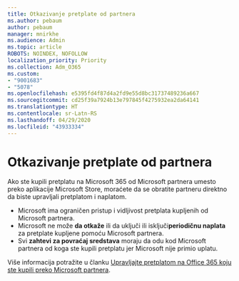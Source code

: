```yaml
---
title: Otkazivanje pretplate od partnera
ms.author: pebaum
author: pebaum
manager: mnirkhe
ms.audience: Admin
ms.topic: article
ROBOTS: NOINDEX, NOFOLLOW
localization_priority: Priority
ms.collection: Adm_O365
ms.custom:
- "9001683"
- "5078"
ms.openlocfilehash: e5395fd4f87d4a2fd9e55d8bc31737489236a667
ms.sourcegitcommit: cd25f39a7924b13e797845f4275932ea2da64141
ms.translationtype: HT
ms.contentlocale: sr-Latn-RS
ms.lasthandoff: 04/29/2020
ms.locfileid: "43933334"
---
```

# <a name="cancel-subscription-from-partner"></a>Otkazivanje pretplate od partnera

Ako ste kupili pretplatu na Microsoft 365 od Microsoft partnera umesto preko aplikacije Microsoft Store, moraćete da se obratite partneru direktno da biste upravljali pretplatom i naplatom.

- Microsoft ima ograničen pristup i vidljivost pretplata kupljenih od Microsoft partnera. 
- Microsoft ne može **da otkaže** ili da uključi ili isključi**periodičnu naplata** za pretplate kupljene pomoću Microsoft partnera. 
- Svi **zahtevi za povraćaj sredstava** moraju da odu kod Microsoft partnera od koga ste kupili pretplatu jer Microsoft nije primio uplatu. 

Više informacija potražite u članku [Upravljajte pretplatom na Office 365 koju ste kupili preko Microsoft partnera](https://support.microsoft.com/help/4230739/microsoft-account-manage-office-365-subscription-from-third-party). 
